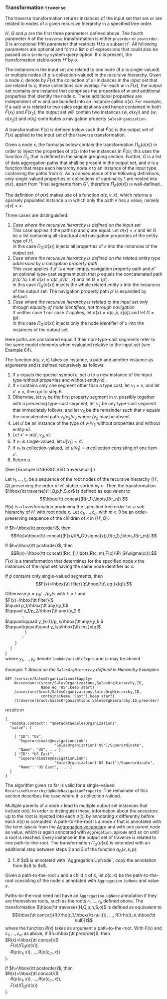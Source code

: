 ﻿### Transformation `traverse`

The traverse transformation returns instances of the input set that are or are related to nodes of a given recursive hierarchy in a specified tree order.

$H$, $Q$ and $p$ are the first three parameters defined above.
The fourth parameter $h$ of the `traverse` transformation is either `preorder` or `postorder`. $S$ is an optional fifth parameter that restricts $H$ to a subset $H'$. All following parameters are optional and form a list $o$ of expressions that could also be passed as a `$orderby` system query option. If $o$ is present, the transformation stable-sorts $H'$ by $o$.

The instances in the input set are related to one node (if $p$ is single-valued) or multiple nodes (if $p$ is collection-valued) in the recursive hierarchy. Given a node $x$, denote by $\hat F(x)$ the collection of all instances in the input set that are related to $x$; these collections can overlap. For each $w$ in $\hat F(x)$, the output set contains one instance that comprises the properties of $w$ and additional properties that identify the node $x$. These additional properties are independent of $w$ and are bundled into an instance called $\sigma(x)$. For example, if a sale $w$ is related to two sales organizations and hence contained in both $\hat F(x_1)$ and $\hat F(x_2)$, the output set will contain two instances $(w,\sigma(x_1))$ and $(w,\sigma(x_2))$ and $\sigma(x_i)$ contributes a navigation property `SalesOrganization`.

A transformation $F(x)$ is defined below such that $\hat F(x)$ is the output set of $F(x)$ applied to the input set of the traverse transformation.

Given a node $x$, the formulas below contain the transformation $\Pi_G(\sigma(x))$ in order to inject the properties of $\sigma(x)$ into the instances in $\hat F(x)$; this uses the function $\Pi_G$ that is defined in the simple grouping section. Further, $G$ is a list of data aggregation paths that shall be present in the output set, and $\sigma$ is a function that maps each hierarchy node $x$ to an instance of the input type containing the paths from $G$. As a consequence of the following definitions, only single-valued properties or collections of cardinality 1 are nested into $\sigma(x)$, apart from "final segments from $G$", therefore $\Pi_G(\sigma(x))$ is well-defined.

The definition of $\sigma(x)$ makes use of a function $a(\varepsilon,v,x)$, which returns a sparsely populated instance $u$ in which only the path $v$ has a value, namely $u[v]=x$.

Three cases are distinguished:
1. _Case where the recursive hierarchy is defined on the input set_  
   This case applies if the paths $p$ and $q$ are equal. Let $\sigma(x)=x$ and let $G$ be a list containing all structural and navigation properties of the entity type of $H$.  
   In this case $\Pi_G(\sigma(x))$ injects all properties of $x$ into the instances of the output set.
2. _Case where the recursive hierarchy is defined on the related entity type addressed by a navigation property path_  
   This case applies if $p'$ is a non-empty navigation property path and $p''$ an optional type-cast segment such that $p$ equals the concatenated path $p'/p''/q$. Let $\sigma(x)=a(\varepsilon,p'/p'',x)$ and let $G=(p')$.  
   In this case $\Pi_G(\sigma(x))$ injects the whole related entity $x$ into the instances of the output set. The navigation property path $p'$ is expanded by default.
3. _Case where the recursive hierarchy is related to the input set only through equality of node identifiers, not through navigation_  
   If neither case 1 nor case 2 applies, let $\sigma(x)=a(\varepsilon,p,x[q])$ and let $G=(p)$.  
   In this case $\Pi_G(\sigma(x))$ injects only the node identifier of $x$ into the instances of the output set.

Here paths are considered equal if their non-type-cast segments refer to the same model elements when evaluated relative to the input set (see Example 64).

The function $a(u,v,x)$ takes an instance, a path and another instance as arguments and is defined recursively as follows:
1. If $u$ equals the special symbol $\varepsilon$, set $u$ to a new instance of the input type without properties and without entity-id.
2. If $v$ contains only one segment other than a type cast, let $v_1=v$, and let $x'=x$, then go to step 6.
3. Otherwise, let $v_1$ be the first property segment in $v$, possibly together with a preceding type-cast segment, let $v_2$ be any type-cast segment that immediately follows, and let $v_3$ be the remainder such that $v$ equals the concatenated path $v_1/v_2/v_3$ where ${}/v_2$ may be absent.
4. Let $u'$ be an instance of the type of $v_1/v_2$ without properties and without entity-id.
5. Let $x'=a(u',v_3,x)$.
6. If $v_1$ is single-valued, let $u[v_1]=x'$.
7. If $v_1$ is collection-valued, let $u[v_1]=a$ collection consisting of one item $x'$.
8. Return $u$.

(See [Example UNRESOLVED traversecoll].)

Let $r_1,\ldots,r_n$ be a sequence of the root nodes of the recursive hierarchy $(H',Q)$ preserving the order of $H'$ stable-sorted by $o$. Then the transformation $\hbox{\tt traverse}(H,Q,p,h,S,o)$ is defined as equivalent to
$$\hbox{\tt concat}(R(r_1),\ldots,R(r_n)).$$
$R(x)$ is a transformation producing the specified tree order for a sub-hierarchy of $H'$ with root node $x$. Let $c_1,\ldots,c_m$ with $m\ge 0$ be an order-preserving sequence of the children of $x$ in $(H',Q)$.

If $h=\hbox{\tt preorder}$, then
$$R(x)=\hbox{\tt concat}(F(x)/\Pi_G(\sigma(x)),R(c_1),\ldots,R(c_m)).$$

If $h=\hbox{\tt postorder}$, then
$$R(x)=\hbox{\tt concat}(R(c_1),\ldots,R(c_m),F(x)/\Pi_G(\sigma(x))).$$
$F(x)$ is a transformation that determines for the specified node $x$ the instances of the input set having the same node identifier as $x$.

If $p$ contains only single-valued segments, then
$$F(x)=\hbox{\tt filter}(p\hbox{\tt\ eq }x[q]).$$

Otherwise $p=p_1/\ldots/p_k/s$ with $k\ge 1$ and  
$F(x)=\hbox{\tt filter}($  
$\quad p_1/\hbox{\tt any}(y_1:$  
$\qquad y_1/p_2/\hbox{\tt any}(y_2:$  
$\qquad\quad⋱$  
$\qquad\qquad y_{k-1}/p_k/\hbox{\tt any}(y_k:$  
$\qquad\qquad\quad y_k/s\hbox{\tt\ eq }x[q]$  
$\qquad\qquad )$  
$\qquad\quad⋰$  
$\qquad)$  
$\quad)$  
$)$  
where $y_1,\ldots,y_k$ denote `lambdaVariableExpr`s and ${}/s$ may be absent.

_Example 1: Based on the `SalesOrgHierarchy` defined in Hierarchy Examples_
```
GET /service/SalesOrganizations?$apply=
    descendants($root/SalesOrganizations,SalesOrgHierarchy,ID,
                Name eq 'US',keep start)
    /ancestors($root/SalesOrganizations,SalesOrgHierarchy,ID,
                contains(Name,'East'),keep start)
    /traverse($root/SalesOrganizations,SalesOrgHierarchy,ID,preorder)
```
_results in_
```
{
  "@odata.context": "$metadata#SalesOrganizations",
  "value": [
    
    { "ID": "US",
      "Superordinate@navigationLink": 
                      "SalesOrganization('US')/Superordinate",
      "Name": "US", ... },
    { "ID": "US East",
      "Superordinate@navigationLink": 
                      "SalesOrganization('US East')/Superordinate",
      "Name": "US East", ... }
  ]
}
```
The algorithm given so far is valid for a single-valued `RecursiveHierarchy/UpNodeNavigationProperty`. The remainder of this section describes the case where it is collection-valued.

Multiple parents of a node $x$ lead to multiple output set instances that include $\sigma(x)$. In order to distinguish these, information about the ancestors up to the root is injected into each $\sigma(x)$ by annotating $x$ differently before each $\sigma(x)$ is computed.
A path-to-the-root is a node $x$ that is annotated with the term `UpNode` from the [Aggregation vocabulary](#ODataVocAggr) and with one parent node as value, which is again annotated with `Aggregation.UpNode` and so on until a root is reached. Every instance in the output set of traverse is related to one path-to-the-root.
The transformation $\Pi_G(\sigma(x))$ is extended with an additional step between steps 2 and 3 of the function $a_G(x,s,p)$:
<ol start="2"><li>1. If $s$ is annotated with `Aggregation.UpNode`, copy the annotation from $s$ to $x$.</li></ol>

Given a path-to-the-root $x$ and a child $c$ of $x$, let $\rho(c,x)$ be the path-to-the-root consisting of the node $c$ annotated with `Aggregation.UpNode` and value $x$.

Paths-to-the-root need not have an `Aggregation.UpNode` annotation if they are themselves roots, such as the roots $r_1,\ldots,r_n$ defined above. The transformation $\hbox{\tt traverse}(H,Q,p,h,S,o)$ is defined as equivalent to
$$\hbox{\tt concat}(R(\rho(r_1,\hbox{\tt null})), ..., R(\rho(r_n,\hbox{\tt null}))$$
where the function $R(x)$ takes as argument a path-to-the-root. With $F(x)$ and $c_1,\ldots,c_m$ as above, if $h=\hbox{\tt preorder}$, then  
$R(x)=\hbox{\tt concat}($  
$\quad F(x)/\Pi_G (\sigma(x)),$  
$\quad R(\rho(c_1,x)), ..., R(\rho(c_m,x))$  
$)$.

If $h=\hbox{\tt postorder}$, then  
$R(x)=\hbox{\tt concat}($  
$\quad R(\rho(c_1,x)), ..., R(\rho(c_m,x)),$  
$\quad F(x)/\Pi_G (\sigma(x))$  
$)$.
